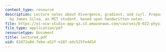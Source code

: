 ```yaml
---
content_type: resource
description: Lecture notes about divergence, gradient, and curl. Prepared in LaTeX
  by James Silva, an MIT student, based upon handwritten notes.
file: https://ol-ocw-studio-app-qa.s3.amazonaws.com/courses/8-022-physics-ii-electricity-and-magnetism-fall-2006/81872a8d7ebea52fe18fedc525fe4d14_lecture4.pdf
file_type: application/pdf
resourcetype: Document
title: lecture4.pdf
uid: 81872a8d-7ebe-a52f-e18f-edc525fe4d14
---
```

